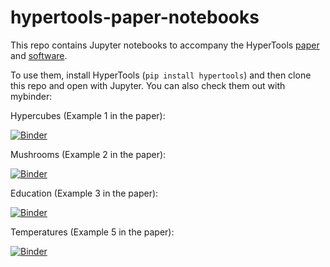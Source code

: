 # hypertools-paper-notebooks
This repo contains Jupyter notebooks to accompany the HyperTools [paper](http://www.google.com) and [software](https://github.com/ContextLab/hypertools). 

To use them, install HyperTools (`pip install hypertools`) and then clone this repo and open with Jupyter. You can also check them out with mybinder:

Hypercubes (Example 1 in the paper):

[![Binder](http://mybinder.org/badge.svg)](http://mybinder.org/repo/binder-project/example-requirements)


Mushrooms (Example 2 in the paper):

[![Binder](http://mybinder.org/badge.svg)](http://mybinder.org/repo/binder-project/example-requirements)

Education (Example 3 in the paper):

[![Binder](http://mybinder.org/badge.svg)](http://mybinder.org/repo/binder-project/example-requirements)

Temperatures (Example 5 in the paper):

[![Binder](http://mybinder.org/badge.svg)](http://mybinder.org/repo/binder-project/example-requirements)

